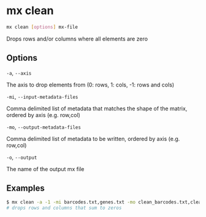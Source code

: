# mx clean

```bash
mx clean [options] mx-file
```

Drops rows and/or columns where all elements are zero

## Options

`-a`, `--axis`

The axis to drop elements from (0: rows, 1: cols, -1: rows and cols)

`-mi`, `--input-metadata-files`

Comma delimited list of metadata that matches the shape of the matrix, ordered by axis (e.g. row,col)

`-mo`, `--output-metadata-files`

Comma delimited list of metadata to be written, ordered by axis (e.g. row,col)

`-o`, `--output`

The name of the output mx file

## Examples

```bash
$ mx clean -a -1 -mi barcodes.txt,genes.txt -mo clean_barcodes.txt,clean_genes.txt -o clean.mx matrix.mx
# drops rows and columns that sum to zeros
```
